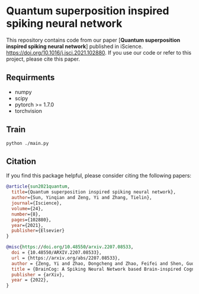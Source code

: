 # Quantum superposition inspired spiking neural network

This repository contains code from our paper [**Quantum superposition inspired spiking neural network**] published in iScience. https://doi.org/10.1016/j.isci.2021.102880. If you use our code or refer to this project, please cite this paper.

## Requirments

* numpy
* scipy
* pytorch >= 1.7.0
* torchvision


## Train

```shell  
python ./main.py
```
## Citation

If you find this package helpful, please consider citing the following papers:

```BibTex
@article{sun2021quantum,
  title={Quantum superposition inspired spiking neural network},
  author={Sun, Yinqian and Zeng, Yi and Zhang, Tielin},
  journal={Iscience},
  volume={24},
  number={8},
  pages={102880},
  year={2021},
  publisher={Elsevier}
}

@misc{https://doi.org/10.48550/arxiv.2207.08533,
  doi = {10.48550/ARXIV.2207.08533},
  url = {https://arxiv.org/abs/2207.08533},
  author = {Zeng, Yi and Zhao, Dongcheng and Zhao, Feifei and Shen, Guobin and Dong, Yiting and Lu, Enmeng and Zhang, Qian and Sun, Yinqian and Liang, Qian and Zhao, Yuxuan and Zhao, Zhuoya and Fang, Hongjian and Wang, Yuwei and Li, Yang and Liu, Xin and Du, Chengcheng and Kong, Qingqun and Ruan, Zizhe and Bi, Weida},
  title = {BrainCog: A Spiking Neural Network based Brain-inspired Cognitive Intelligence Engine for Brain-inspired AI and Brain Simulation},
  publisher = {arXiv},
  year = {2022},
}

```